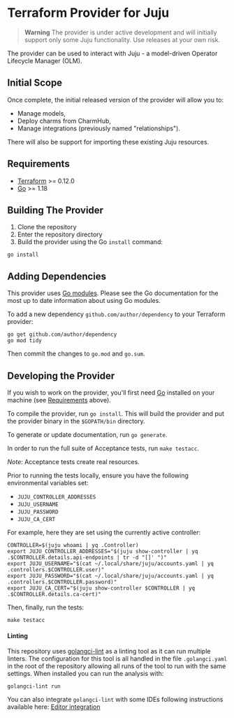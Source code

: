 # Terraform Provider for Juju

> **Warning** The provider is under active development and will initially support only some Juju functionality. Use releases at your own risk.

The provider can be used to interact with Juju - a model-driven Operator Lifecycle Manager (OLM).

## Initial Scope

Once complete, the initial released version of the provider will allow you to:

- Manage models,
- Deploy charms from CharmHub,
- Manage integrations (previously named "relationships").

There will also be support for importing these existing Juju resources.

## Requirements

- [Terraform](https://www.terraform.io/downloads.html) >= 0.12.0
- [Go](https://golang.org/doc/install) >= 1.18

## Building The Provider

1. Clone the repository
1. Enter the repository directory
1. Build the provider using the Go `install` command:

```shell
go install
```

## Adding Dependencies

This provider uses [Go modules](https://github.com/golang/go/wiki/Modules).
Please see the Go documentation for the most up to date information about using Go modules.

To add a new dependency `github.com/author/dependency` to your Terraform provider:

```shell
go get github.com/author/dependency
go mod tidy
```

Then commit the changes to `go.mod` and `go.sum`.

## Developing the Provider

If you wish to work on the provider, you'll first need [Go](http://www.golang.org) installed on your machine (see [Requirements](#requirements) above).

To compile the provider, run `go install`. This will build the provider and put the provider binary in the `$GOPATH/bin` directory.

To generate or update documentation, run `go generate`.

In order to run the full suite of Acceptance tests, run `make testacc`.

_Note:_ Acceptance tests create real resources.

Prior to running the tests locally, ensure you have the following environmental variables set:

- `JUJU_CONTROLLER_ADDRESSES`
- `JUJU_USERNAME`
- `JUJU_PASSWORD`
- `JUJU_CA_CERT`

For example, here they are set using the currently active controller:

```shell
CONTROLLER=$(juju whoami | yq .Controller)
export JUJU_CONTROLLER_ADDRESSES="$(juju show-controller | yq .$CONTROLLER.details.api-endpoints | tr -d "[]' ")"
export JUJU_USERNAME="$(cat ~/.local/share/juju/accounts.yaml | yq .controllers.$CONTROLLER.user)"
export JUJU_PASSWORD="$(cat ~/.local/share/juju/accounts.yaml | yq .controllers.$CONTROLLER.password)"
export JUJU_CA_CERT="$(juju show-controller $CONTROLLER | yq .$CONTROLLER.details.ca-cert)"
```

Then, finally, run the tests:

```shell
make testacc
```

#### Linting

This repository uses [golangci-lint](https://golangci-lint.run/) as a linting tool as it can run multiple linters. The configuration for this tool is all handled in the file `.golangci.yaml` in the root of the repository allowing all runs of the tool to run with the same settings. When installed you can run the analysis with:

```shell
golangci-lint run
```

You can also integrate `golangci-lint` with some IDEs following instructions available here: [Editor integration](https://golangci-lint.run/usage/integrations)
